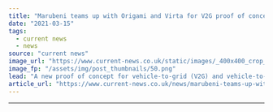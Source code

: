 ```yaml
---
title: "Marubeni teams up with Origami and Virta for V2G proof of concept"
date: "2021-03-15"
tags: 
  - current news
  - news
source: "current news"
image_url: "https://www.current-news.co.uk/static/images/_400x400_crop_center-center/V2G-charging-image-Virta.png"
image_fp: "/assets/img/post_thumbnails/50.png"
lead: "​A new proof of concept for vehicle-to-grid (V2G) and vehicle-to-building (V2B) is being launched by Marubeni alongside Origami Energy, Grid Edge, Smartest Energy and Virta."
article_url: "https://www.current-news.co.uk/news/marubeni-teams-up-with-origami-and-virta-for-v2g-proof-of-concept?utm_source=rss-feeds&utm_medium=rss&utm_campaign=rss"
---
```


---
